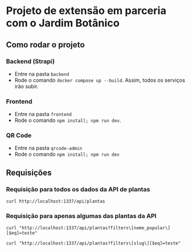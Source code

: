 # Projeto de extensão em parceria com o Jardim Botânico

## Como rodar o projeto

### Backend (Strapi) 

- Entre na pasta `backend` 
- Rode o comando `docker compose up --build`. Assim, todos os serviços irão subir.

### Frontend 

- Entre na pasta `frontend`
- Rode o comando `npm install; npm run dev`. 

### QR Code 

- Entre na pasta `qrcode-admin`
- Rode o comando `npm install; npm run dev`


## Requisições

### Requisição para todos os dados da API de plantas 

`curl http://localhost:1337/api/plantas`

### Requisição para apenas algumas das plantas da API

`curl "http://localhost:1337/api/plantas?filters\[nome_popular\][$eq]=teste"`

`curl "http://localhost:1337/api/plantas?filters\[slug\][$eq]=teste"`


